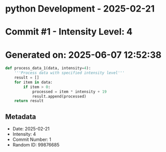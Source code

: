 ﻿# python Development - 2025-02-21
# Commit #1 - Intensity Level: 4
# Generated on: 2025-06-07 12:52:38
```python
def process_data_1(data, intensity=4):
    '''Process data with specified intensity level'''
    result = []
    for item in data:
        if item > 0:
            processed = item * intensity + 19
            result.append(processed)
    return result
```
## Metadata
- Date: 2025-02-21
- Intensity: 4
- Commit Number: 1
- Random ID: 99876685

